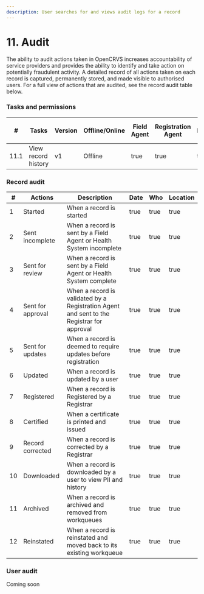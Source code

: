 ```yaml
---
description: User searches for and views audit logs for a record
---
```


# 11. Audit

The ability to audit actions taken in OpenCRVS increases accountability of service providers and provides the ability to identify and take action on potentially fraudulent activity. A detailed record of all actions taken on each record is captured, permanently stored, and made visible to authorised users. For a full view of actions that are audited, see the record audit table below.

### Tasks and permissions

<table><thead><tr><th>#</th><th>Tasks</th><th>Version</th><th>Offline/Online</th><th data-type="checkbox">Field Agent</th><th data-type="checkbox">Registration Agent</th><th data-type="checkbox">Registrar</th><th data-type="checkbox">National Registrar</th><th data-type="checkbox">Performance Manager</th><th data-type="checkbox">Local System Admin</th><th data-type="checkbox">National System Admin</th></tr></thead><tbody><tr><td>11.1</td><td>View record history</td><td>v1</td><td>Offline</td><td>true</td><td>true</td><td>true</td><td>true</td><td>false</td><td>false</td><td>false</td></tr></tbody></table>

### Record audit

<table><thead><tr><th>#</th><th>Actions</th><th>Description</th><th data-type="checkbox">Date</th><th data-type="checkbox">Who</th><th data-type="checkbox">Location</th></tr></thead><tbody><tr><td>1</td><td>Started</td><td>When a record is started</td><td>true</td><td>true</td><td>true</td></tr><tr><td>2</td><td>Sent incomplete</td><td>When a record is sent by a Field Agent or Health System incomplete</td><td>true</td><td>true</td><td>true</td></tr><tr><td>3</td><td>Sent for review</td><td>When a record is sent by a Field Agent or Health System complete</td><td>true</td><td>true</td><td>true</td></tr><tr><td>4</td><td>Sent for approval</td><td>When a record is validated by a Registration Agent and sent to the Registrar for approval</td><td>true</td><td>true</td><td>true</td></tr><tr><td>5</td><td>Sent for updates</td><td>When a record is deemed to require updates before registration</td><td>true</td><td>true</td><td>true</td></tr><tr><td>6</td><td>Updated</td><td>When a record is updated by a user</td><td>true</td><td>true</td><td>true</td></tr><tr><td>7</td><td>Registered</td><td>When a record is Registered by a Registrar</td><td>true</td><td>true</td><td>true</td></tr><tr><td>8</td><td>Certified</td><td>When a certificate is printed and issued </td><td>true</td><td>true</td><td>true</td></tr><tr><td>9</td><td>Record corrected</td><td>When a record is corrected by a Registrar</td><td>true</td><td>true</td><td>true</td></tr><tr><td>10</td><td>Downloaded</td><td>When a record is downloaded by a user to view PII and history</td><td>true</td><td>true</td><td>true</td></tr><tr><td>11</td><td>Archived</td><td>When a record is archived and removed from workqueues</td><td>true</td><td>true</td><td>true</td></tr><tr><td>12</td><td>Reinstated</td><td>When a record is reinstated and moved back to its existing workqueue</td><td>true</td><td>true</td><td>true</td></tr></tbody></table>

### User audit

Coming soon
